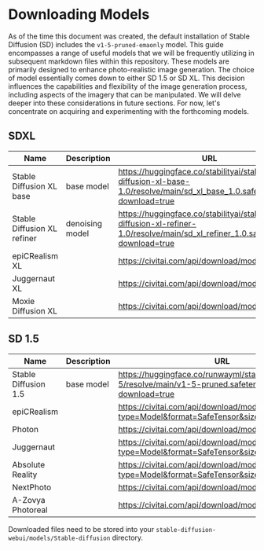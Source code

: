 # Downloading Models

As of the time this document was created, the default installation of Stable Diffusion (SD) includes the `v1-5-pruned-emaonly` model. This guide encompasses a range of useful models that we will be frequently utilizing in subsequent markdown files within this repository. These models are primarily designed to enhance photo-realistic image generation. The choice of model essentially comes down to either SD 1.5 or SD XL. This decision influences the capabilities and flexibility of the image generation process, including aspects of the imagery that can be manipulated. We will delve deeper into these considerations in future sections. For now, let's concentrate on acquiring and experimenting with the forthcoming models.

## SDXL

| Name                | Description                                                               | URL                                             |
|---------------------|---------------------------------------------------------------------------|-------------------------------------------------|
| Stable Diffusion XL base |  base model | https://huggingface.co/stabilityai/stable-diffusion-xl-base-1.0/resolve/main/sd_xl_base_1.0.safetensors?download=true |
| Stable Diffusion XL refiner | denoising model  |   https://huggingface.co/stabilityai/stable-diffusion-xl-refiner-1.0/resolve/main/sd_xl_refiner_1.0.safetensors?download=true             |
| epiCRealism XL |  | https://civitai.com/api/download/models/373969 |
| Juggernaut XL | | https://civitai.com/api/download/models/357609 | 
| Moxie Diffusion XL | | https://civitai.com/api/download/models/407264 |

## SD 1.5

| Name                | Description                                                               | URL                                             |
|---------------------|---------------------------------------------------------------------------|-------------------------------------------------|
| Stable Diffusion 1.5    |     base model   |   https://huggingface.co/runwayml/stable-diffusion-v1-5/resolve/main/v1-5-pruned.safetensors?download=true    |
| epiCRealism  |       |  https://civitai.com/api/download/models/143906?type=Model&format=SafeTensor&size=pruned&fp=fp16                                              |
| Photon     |            |   https://civitai.com/api/download/models/90072                                              |  
| Juggernaut     |             |   https://civitai.com/api/download/models/274039?type=Model&format=SafeTensor&size=pruned&fp=fp16      |  
| Absolute Reality | | https://civitai.com/api/download/models/132760?type=Model&format=SafeTensor&size=pruned&fp=fp16 |
| NextPhoto | | https://civitai.com/api/download/models/131530 |
| A-Zovya Photoreal | | https://civitai.com/api/download/models/99805 |

Downloaded files need to be stored into your `stable-diffusion-webui/models/Stable-diffusion` directory.
